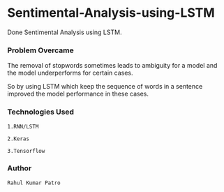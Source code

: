 # Sentimental-Analysis-using-LSTM

Done Sentimental Analysis using LSTM.


### Problem Overcame

The removal of stopwords sometimes leads to ambiguity for a model and the model underperforms for certain cases.

So by using LSTM which keep the sequence of words in a sentence improved the model performance in these cases.

### Technologies Used
```
1.RNN/LSTM

2.Keras

3.Tensorflow
```

### Author 
```
Rahul Kumar Patro
```